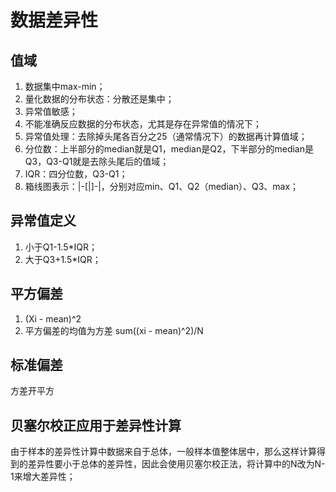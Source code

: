 # 数据差异性

## 值域
1. 数据集中max-min；
2. 量化数据的分布状态：分散还是集中；
3. 异常值敏感；
4. 不能准确反应数据的分布状态，尤其是存在异常值的情况下；
5. 异常值处理：去除掉头尾各百分之25（通常情况下）的数据再计算值域；
6. 分位数：上半部分的median就是Q1，median是Q2，下半部分的median是Q3，Q3-Q1就是去除头尾后的值域；
7. IQR：四分位数，Q3-Q1；
8. 箱线图表示：|-[|]-|，分别对应min、Q1、Q2（median）、Q3、max；

## 异常值定义
1. 小于Q1-1.5\*IQR；
2. 大于Q3+1.5\*IQR；

## 平方偏差
1. (Xi - mean)^2
2. 平方偏差的均值为方差 sum((xi - mean)^2)/N

## 标准偏差
方差开平方

## 贝塞尔校正应用于差异性计算
由于样本的差异性计算中数据来自于总体，一般样本值整体居中，那么这样计算得到的差异性要小于总体的差异性，因此会使用贝塞尔校正法，将计算中的N改为N-1来增大差异性；
